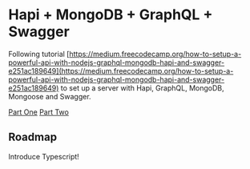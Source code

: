 # Hapi + MongoDB + GraphQL + Swagger
Following tutorial [https://medium.freecodecamp.org/how-to-setup-a-powerful-api-with-nodejs-graphql-mongodb-hapi-and-swagger-e251ac189649](https://medium.freecodecamp.org/how-to-setup-a-powerful-api-with-nodejs-graphql-mongodb-hapi-and-swagger-e251ac189649) to set up a server with Hapi, GraphQL, MongoDB, Mongoose and Swagger.

[Part One](https://medium.freecodecamp.org/how-to-setup-a-powerful-api-with-nodejs-graphql-mongodb-hapi-and-swagger-e251ac189649)
[Part Two](https://medium.freecodecamp.org/how-to-set-up-a-powerful-api-with-nodejs-graphql-mongodb-hapi-and-swagger-part-ii-80266790a3ac)

## Roadmap
Introduce Typescript!